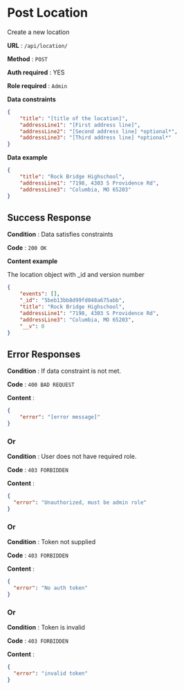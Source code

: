 # Post Location

Create a new location

**URL** : `/api/location/`

**Method** : `POST`

**Auth required** : YES

**Role required** : `Admin`

**Data constraints**

```json
{
    "title": "[title of the location]",
    "addressLine1": "[First address line]",
    "addressLine2": "[Second address line] *optional*",
    "addressLine3": "[Third address line] *optional*"
}
```

**Data example**

```json
{
	"title": "Rock Bridge Highschool",
	"addressLine1": "7198, 4303 S Providence Rd",
	"addressLine3": "Columbia, MO 65203"
}
```

## Success Response

**Condition** : Data satisfies constraints
 
**Code** : `200 OK`
 
**Content example**
 
The location object with _id and version number
```json
{
    "events": [],
    "_id": "5beb13bb8d99fd048a675abb",
    "title": "Rock Bridge Highschool",
    "addressLine1": "7198, 4303 S Providence Rd",
    "addressLine3": "Columbia, MO 65203",
    "__v": 0
}
```

## Error Responses

**Condition** : If data constraint is not met.

**Code** : `400 BAD REQUEST`

**Content** :

```json
{
    "error": "[error message]"
}
```

### Or

**Condition** : User does not have required role.

**Code** : `403 FORBIDDEN`

**Content** :

```json
{
  "error": "Unauthorized, must be admin role"
}
```

### Or

**Condition** : Token not supplied

**Code** : `403 FORBIDDEN`

**Content** :

```json
{
  "error": "No auth token"
}
```

### Or

**Condition** : Token is invalid

**Code** : `403 FORBIDDEN`

**Content** :

```json
{
  "error": "invalid token"
}
```
